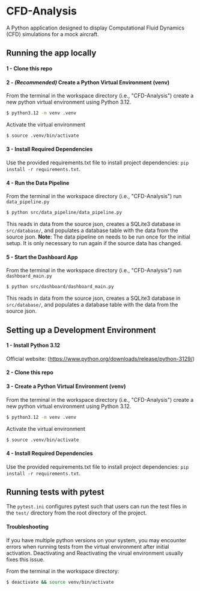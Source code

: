 # CFD-Analysis
A Python application designed to display Computational Fluid Dynamics (CFD) simulations for a mock aircraft.

## Running the app locally
#### 1 - Clone this repo

#### 2 - *(Recommended)* Create a Python Virtual Environment (venv)
From the terminal in the workspace directory (i.e., "CFD-Analysis") create a new python virtual environment using Python 3.12.
```bash
$ python3.12 -m venv .venv
```
Activate the virtual environment
```bash
$ source .venv/bin/activate
```

#### 3 - Install Required Dependencies
Use the provided requirements.txt file to install project dependencies: `pip install -r requirements.txt`.

#### 4 - Run the Data Pipeline
From the terminal in the workspace directory (i.e., "CFD-Analysis") run `data_pipeline.py`
```bash
$ python src/data_pipeline/data_pipeline.py
```
This reads in data from the source json, creates a SQLite3 database in `src/database/`,
and populates a database table with the data from the source json.
__Note__: The data pipeline on needs to be run once for the initial setup. It is only
necessary to run again if the source data has changed.

#### 5 - Start the Dashboard App
From the terminal in the workspace directory (i.e., "CFD-Analysis") run `dashboard_main.py`
```bash
$ python src/dashboard/dashboard_main.py
```
This reads in data from the source json, creates a SQLite3 database in `src/database/`,
and populates a database table with the data from the source json.

## Setting up a Development Environment
#### 1 - Install Python 3.12
Official website: (https://www.python.org/downloads/release/python-3129/)

#### 2 - Clone this repo

#### 3 - Create a Python Virtual Environment (venv)
From the terminal in the workspace directory (i.e., "CFD-Analysis") create a new python virtual environment using Python 3.12.
```bash
$ python3.12 -m venv .venv
```
Activate the virtual environment
```bash
$ source .venv/bin/activate
```

#### 4 - Install Required Dependencies
Use the provided requirements.txt file to install project dependencies: `pip install -r requirements.txt`.

## Running tests with pytest
The `pytest.ini` configures pytest such that users can run the test files in the `test/` directory from
the root directory of the project.

#### Troubleshooting
If you have multiple python versions on your system, you may encounter errors when running tests
from the virtual environment after initial activation. Deactivating and Reactivating the virual
environment usually fixes this issue.

From the terminal in the workspace directory:
```bash
$ deactivate && source venv/bin/activate
```